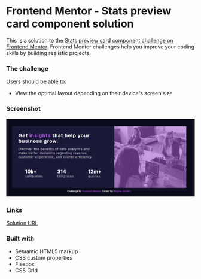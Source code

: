 # Frontend Mentor - Stats preview card component solution

This is a solution to the [Stats preview card component challenge on Frontend Mentor](https://www.frontendmentor.io/challenges/stats-preview-card-component-8JqbgoU62). Frontend Mentor challenges help you improve your coding skills by building realistic projects. 

### The challenge

Users should be able to:

- View the optimal layout depending on their device's screen size

### Screenshot

![](./images/screenshot.PNG)

### Links

[Solution URL](https://wagner-goulart.github.io/stats-preview-card-component-main/)

### Built with

- Semantic HTML5 markup
- CSS custom properties
- Flexbox
- CSS Grid

